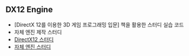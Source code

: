 ## DX12 Engine
- [DirectX 12를 이용한 3D 게임 프로그래밍 입문] 책을 활용한 스터디 실습 코드
- 자체 엔진 제작 스터디
- [DirectX12 스터디](https://www.notion.so/DirectX12-52e3fa24236e4330af9547a89c6f11bf)
- [자체 엔진 스터디](https://www.notion.so/6b270feb2bbe45a9aaeedfb9468fb070)
